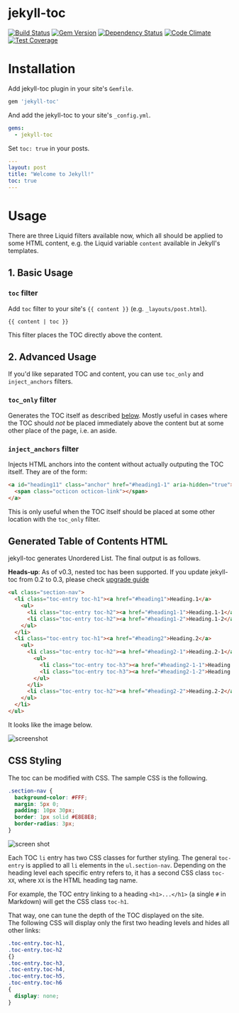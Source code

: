 # jekyll-toc

[![Build Status](https://travis-ci.org/toshimaru/jekyll-toc.svg?branch=master)](https://travis-ci.org/toshimaru/jekyll-toc)
[![Gem Version](https://badge.fury.io/rb/jekyll-toc.svg)](http://badge.fury.io/rb/jekyll-toc)
[![Dependency Status](https://gemnasium.com/toshimaru/jekyll-toc.svg)](https://gemnasium.com/toshimaru/jekyll-toc)
[![Code Climate](https://codeclimate.com/github/toshimaru/jekyll-toc/badges/gpa.svg)](https://codeclimate.com/github/toshimaru/jekyll-toc)
[![Test Coverage](https://codeclimate.com/github/toshimaru/jekyll-toc/badges/coverage.svg)](https://codeclimate.com/github/toshimaru/jekyll-toc/coverage)

# Installation

Add jekyll-toc plugin in your site's `Gemfile`.

```ruby
gem 'jekyll-toc'
```

And add the jekyll-toc to your site's `_config.yml`.

```yml
gems:
  - jekyll-toc
```

Set `toc: true` in your posts.

```yml
---
layout: post
title: "Welcome to Jekyll!"
toc: true
---
```

# Usage

There are three Liquid filters available now, which all should be applied
to some HTML content, e.g. the Liquid variable `content` available in
Jekyll's templates.

## 1. Basic Usage

### `toc` filter

Add `toc` filter to your site's `{{ content }}` (e.g. `_layouts/post.html`).

```liquid
{{ content | toc }}
```

This filter places the TOC directly above the content.

## 2. Advanced Usage

If you'd like separated TOC and content, you can use `toc_only` and `inject_anchors` filters.

### `toc_only` filter

Generates the TOC itself as described [below](#generated-table-of-contents-html).
Mostly useful in cases where the TOC should _not_ be placed immediately
above the content but at some other place of the page, i.e. an aside.

### `inject_anchors` filter

Injects HTML anchors into the content without actually outputing the
TOC itself. They are of the form:

```html
<a id="heading11" class="anchor" href="#heading1-1" aria-hidden="true">
  <span class="octicon octicon-link"></span>
</a>
```

This is only useful when the TOC itself should be placed at some other
location with the `toc_only` filter.

## Generated Table of Contents HTML

jekyll-toc generates Unordered List. The final output is as follows.

**Heads-up**: As of v0.3, nested toc has been supported. If you update jekyll-toc from 0.2 to 0.3, please check [upgrade guide](https://github.com/toshimaru/jekyll-toc/wiki/0.3-Upgrade-Guide)

```html
<ul class="section-nav">
  <li class="toc-entry toc-h1"><a href="#heading1">Heading.1</a>
    <ul>
      <li class="toc-entry toc-h2"><a href="#heading1-1">Heading.1-1</a></li>
      <li class="toc-entry toc-h2"><a href="#heading1-2">Heading.1-2</a></li>
    </ul>
  </li>
  <li class="toc-entry toc-h1"><a href="#heading2">Heading.2</a>
    <ul>
      <li class="toc-entry toc-h2"><a href="#heading2-1">Heading.2-1</a>
        <ul>
          <li class="toc-entry toc-h3"><a href="#heading2-1-1">Heading.2-1-1</a></li>
          <li class="toc-entry toc-h3"><a href="#heading2-1-2">Heading.2-1-2</a></li>
        </ul>
      </li>
      <li class="toc-entry toc-h2"><a href="#heading2-2">Heading.2-2</a></li>
    </ul>
  </li>
</ul>
```

It looks like the image below.

![screenshot](https://user-images.githubusercontent.com/803398/28401295-0dcfb7ca-6d54-11e7-892b-2f2e6ca755a7.png)

## CSS Styling

The toc can be modified with CSS. The sample CSS is the following.

```css
.section-nav {
  background-color: #FFF;
  margin: 5px 0;
  padding: 10px 30px;
  border: 1px solid #E8E8E8;
  border-radius: 3px;
}
```

![screen shot](https://user-images.githubusercontent.com/803398/28401455-0ba60868-6d55-11e7-8159-0ae7591aee66.png)

Each TOC `li` entry has two CSS classes for further styling.
The general `toc-entry` is applied to all `li` elements in the `ul.section-nav`.
Depending on the heading level each specific entry refers to, it has a second
CSS class `toc-XX`, where `XX` is the HTML heading tag name.

For example, the TOC entry linking to a heading `<h1>...</h1>` (a single
`#` in Markdown) will get the CSS class `toc-h1`.

That way, one can tune the depth of the TOC displayed on the site.  
The following CSS will display only the first two heading levels and hides
all other links:

```css
.toc-entry.toc-h1,
.toc-entry.toc-h2
{}
.toc-entry.toc-h3,
.toc-entry.toc-h4,
.toc-entry.toc-h5,
.toc-entry.toc-h6
{
  display: none;
}
```
